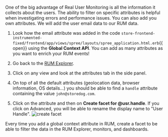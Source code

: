 One of the big advantage of Real User Monitoring is all the information it collects about the users. The ability to filter on specific attributes is helpful when investigating errors and performance issues. You can also add you own attributes. We will add the user email data to our RUM data.

1. Look how the email attribute was added in the code `store-frontend-instrumented-fixed/frontend/app/views/spree/layouts/spree_application.html.erb`{{open}} using the **Global Context API**. You can add as many attributes as you want to enrich your RUM events!

2. Go back to the [RUM Explorer](https://app.datadoghq.com/rum/explorer).

3. Click on any view and look at the attributes tab in the side panel.

4. On top of all the default attributes (geolocation data, browser information, OS details...) you should be able to find a `handle` attribute containing the value `john@storedog.com`.

5. Click on the attribute and then on **Create facet for @usr.handle**. If you click on Advanced, you will be able to rename the display name to "User Handle". ![create facet](https://p-qKFgO2.t2.n0.cdn.getcloudapp.com/items/p9uG5veG/Image%202020-08-10%20at%205.28.50%20PM.png?v=5ceedc50ecb3bfd0c34350f2ad6ab4a7)

Every time you add a global context attribute in RUM, create a facet to be able to filter the data in the RUM Explorer, monitors, and dashboards.